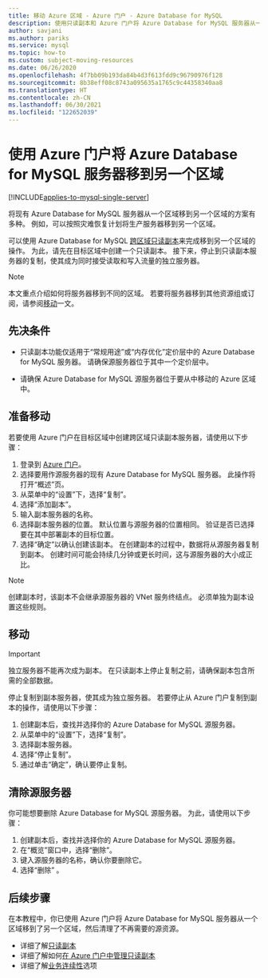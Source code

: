 ```yaml
---
title: 移动 Azure 区域 - Azure 门户 - Azure Database for MySQL
description: 使用只读副本和 Azure 门户将 Azure Database for MySQL 服务器从一个 Azure 区域移到另一个 Azure 区域。
author: savjani
ms.author: pariks
ms.service: mysql
ms.topic: how-to
ms.custom: subject-moving-resources
ms.date: 06/26/2020
ms.openlocfilehash: 4f7bb09b193da84b4d3f613fdd9c96790976f128
ms.sourcegitcommit: 8b38eff08c8743a095635a1765c9c44358340aa8
ms.translationtype: HT
ms.contentlocale: zh-CN
ms.lasthandoff: 06/30/2021
ms.locfileid: "122652039"
---
```

# <a name="move-an-azure-database-for-mysql-server-to-another-region-by-using-the-azure-portal"></a>使用 Azure 门户将 Azure Database for MySQL 服务器移到另一个区域

[!INCLUDE[applies-to-mysql-single-server](includes/applies-to-mysql-single-server.md)]

将现有 Azure Database for MySQL 服务器从一个区域移到另一个区域的方案有多种。 例如，可以按照灾难恢复计划将生产服务器移到另一个区域。

可以使用 Azure Database for MySQL [跨区域只读副本](concepts-read-replicas.md#cross-region-replication)来完成移到另一个区域的操作。 为此，请先在目标区域中创建一个只读副本。 接下来，停止到只读副本服务器的复制，使其成为同时接受读取和写入流量的独立服务器。 

> [!NOTE]
> 本文重点介绍如何将服务器移到不同的区域。 若要将服务器移到其他资源组或订阅，请参阅[移动](../azure-resource-manager/management/move-resource-group-and-subscription.md)一文。 

## <a name="prerequisites"></a>先决条件

- 只读副本功能仅适用于“常规用途”或“内存优化”定价层中的 Azure Database for MySQL 服务器。 请确保源服务器位于其中一个定价层中。

- 请确保 Azure Database for MySQL 源服务器位于要从中移动的 Azure 区域中。

## <a name="prepare-to-move"></a>准备移动

若要使用 Azure 门户在目标区域中创建跨区域只读副本服务器，请使用以下步骤：

1. 登录到 [Azure 门户](https://portal.azure.com/)。
1. 选择要用作源服务器的现有 Azure Database for MySQL 服务器。 此操作将打开“概述”页。
1. 从菜单中的“设置”下，选择“复制”。
1. 选择“添加副本”。
1. 输入副本服务器的名称。
1. 选择副本服务器的位置。 默认位置与源服务器的位置相同。 验证是否已选择要在其中部署副本的目标位置。
1. 选择“确定”以确认创建该副本。 在创建副本的过程中，数据将从源服务器复制到副本。 创建时间可能会持续几分钟或更长时间，这与源服务器的大小成正比。

>[!NOTE]
> 创建副本时，该副本不会继承源服务器的 VNet 服务终结点。 必须单独为副本设置这些规则。

## <a name="move"></a>移动

> [!IMPORTANT]
> 独立服务器不能再次成为副本。
> 在只读副本上停止复制之前，请确保副本包含所需的全部数据。

停止复制到副本服务器，使其成为独立服务器。 若要停止从 Azure 门户复制到副本的操作，请使用以下步骤：

1. 创建副本后，查找并选择你的 Azure Database for MySQL 源服务器。 
1. 从菜单中的“设置”下，选择“复制”。
1. 选择副本服务器。
1. 选择“停止复制”。
1. 通过单击“确定”，确认要停止复制。

## <a name="clean-up-source-server"></a>清除源服务器

你可能想要删除 Azure Database for MySQL 源服务器。 为此，请使用以下步骤：

1. 创建副本后，查找并选择你的 Azure Database for MySQL 源服务器。
1. 在“概览”窗口中，选择“删除”。 
1. 键入源服务器的名称，确认你要删除它。
1. 选择“删除” 。

## <a name="next-steps"></a>后续步骤

在本教程中，你已使用 Azure 门户将 Azure Database for MySQL 服务器从一个区域移到了另一个区域，然后清理了不再需要的源资源。 

- 详细了解[只读副本](concepts-read-replicas.md)
- 详细了解如何[在 Azure 门户中管理只读副本](howto-read-replicas-portal.md)
- 详细了解[业务连续性](concepts-business-continuity.md)选项